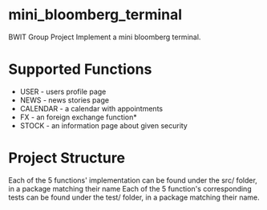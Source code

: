# mini_bloomberg_terminal
BWIT Group Project
Implement a mini bloomberg terminal. 

# Supported Functions
-	USER - users profile page
-	NEWS - news stories page
-	CALENDAR - a calendar with appointments
-	FX - an foreign exchange function*
-	STOCK - an information page about given security

# Project Structure
Each of the 5 functions' implementation can be found under the src/ folder, in a package matching their name
Each of the 5 function's corresponding tests can be found under the test/ folder, in a package matching their name.

